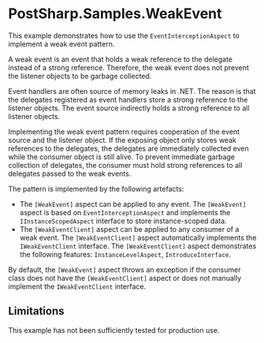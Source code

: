 # PostSharp.Samples.WeakEvent

This example demonstrates how to use the `EventInterceptionAspect` to implement a weak event pattern.

A weak event is an event that holds a weak reference to the delegate instead of a strong reference. Therefore, the weak event does not prevent the listener objects to be garbage collected.

Event handlers are often source of memory leaks in .NET. The reason is that the delegates registered as event handlers store a strong reference to the listener objects. The event source indirectly holds a strong reference to all listener objects.

Implementing the weak event pattern requires cooperation of the event source and the listener object. If the exposing object only stores weak references to the delegates, the delegates are immediately collected even while the consumer object
is still alive. To prevent immediate garbage collection of delegates, the consumer must hold strong references to all delegates passed to the weak events.

The pattern is implemented by the following artefacts:

* The `[WeakEvent]` aspect can be applied to any event. The `[WeakEvent]` aspect is based on `EventInterceptionAspect` and implements the `IInstanceScopedAspect` interface to store instance-scoped data.
* The `[WeakEventClient]` aspect can be applied to any consumer of a weak event. The `[WeakEventClient]` aspect automatically implements the `IWeakEventClient` interface. The `[WeakEventClient]` aspect demonstrates the following features: `InstanceLevelAspect`, `IntroduceInterface`.

By default, the `[WeakEvent]` aspect throws an exception if the consumer class does not have the `[WeakEventClient]` aspect or does not manually implement the `IWeakEventClient` interface. 


## Limitations

This example has not been sufficiently tested for production use.
